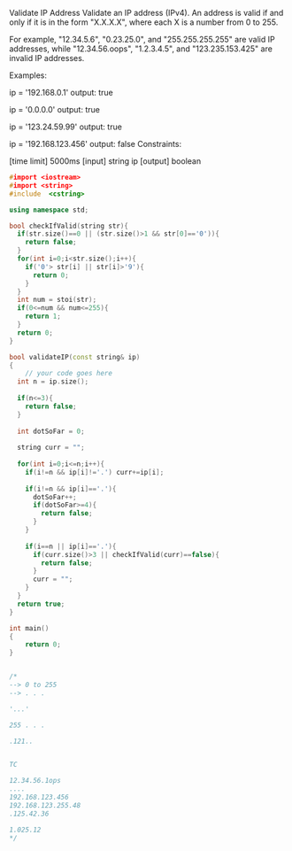 Validate IP Address
Validate an IP address (IPv4). An address is valid if and only if it is in the form "X.X.X.X", where each X is a number from 0 to 255.

For example, "12.34.5.6", "0.23.25.0", and "255.255.255.255" are valid IP addresses, while "12.34.56.oops", "1.2.3.4.5", and "123.235.153.425" are invalid IP addresses.

Examples:

ip = '192.168.0.1'
output: true

ip = '0.0.0.0'
output: true

ip = '123.24.59.99'
output: true

ip = '192.168.123.456'
output: false
Constraints:

[time limit] 5000ms
[input] string ip
[output] boolean



``` cpp
#import <iostream>
#import <string>
#include  <cstring>

using namespace std;

bool checkIfValid(string str){
  if(str.size()==0 || (str.size()>1 && str[0]=='0')){ 
    return false;
  }
  for(int i=0;i<str.size();i++){
    if('0'> str[i] || str[i]>'9'){
      return 0;
    }
  }
  int num = stoi(str);
  if(0<=num && num<=255){
    return 1;
  }
  return 0;
}

bool validateIP(const string& ip)
{
	// your code goes here
  int n = ip.size();
  
  if(n<=3){
    return false;
  }
  
  int dotSoFar = 0;
  
  string curr = "";
  
  for(int i=0;i<=n;i++){
    if(i!=n && ip[i]!='.') curr+=ip[i];
    
    if(i!=n && ip[i]=='.'){
      dotSoFar++;
      if(dotSoFar>=4){
        return false;
      }
    }
    
    if(i==n || ip[i]=='.'){
      if(curr.size()>3 || checkIfValid(curr)==false){
        return false;
      }
      curr = "";
    }
  }
  return true;
}

int main() 
{
	return 0;
}


/*
--> 0 to 255
--> . . .

'...'

255 . . .

.121..


TC

12.34.56.1ops
....
192.168.123.456
192.168.123.255.48
.125.42.36

1.025.12
*/
